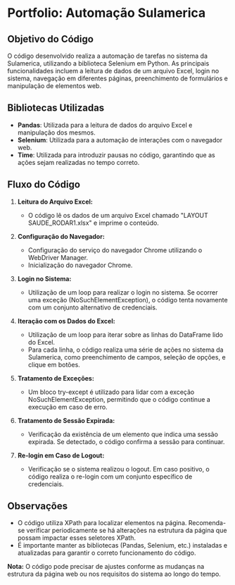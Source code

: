 # Portfolio: Automação Sulamerica

## Objetivo do Código
O código desenvolvido realiza a automação de tarefas no sistema da Sulamerica, utilizando a biblioteca Selenium em Python. As principais funcionalidades incluem a leitura de dados de um arquivo Excel, login no sistema, navegação em diferentes páginas, preenchimento de formulários e manipulação de elementos web.

## Bibliotecas Utilizadas
- **Pandas**: Utilizada para a leitura de dados do arquivo Excel e manipulação dos mesmos.
- **Selenium**: Utilizada para a automação de interações com o navegador web.
- **Time**: Utilizada para introduzir pausas no código, garantindo que as ações sejam realizadas no tempo correto.

## Fluxo do Código
1. **Leitura do Arquivo Excel:**
   - O código lê os dados de um arquivo Excel chamado "LAYOUT SAUDE_RODAR1.xlsx" e imprime o conteúdo.

2. **Configuração do Navegador:**
   - Configuração do serviço do navegador Chrome utilizando o WebDriver Manager.
   - Inicialização do navegador Chrome.

3. **Login no Sistema:**
   - Utilização de um loop para realizar o login no sistema. Se ocorrer uma exceção (NoSuchElementException), o código tenta novamente com um conjunto alternativo de credenciais.

4. **Iteração com os Dados do Excel:**
   - Utilização de um loop para iterar sobre as linhas do DataFrame lido do Excel.
   - Para cada linha, o código realiza uma série de ações no sistema da Sulamerica, como preenchimento de campos, seleção de opções, e clique em botões.

5. **Tratamento de Exceções:**
   - Um bloco try-except é utilizado para lidar com a exceção NoSuchElementException, permitindo que o código continue a execução em caso de erro.

6. **Tratamento de Sessão Expirada:**
   - Verificação da existência de um elemento que indica uma sessão expirada. Se detectado, o código confirma a sessão para continuar.

7. **Re-login em Caso de Logout:**
   - Verificação se o sistema realizou o logout. Em caso positivo, o código realiza o re-login com um conjunto específico de credenciais.

## Observações
- O código utiliza XPath para localizar elementos na página. Recomenda-se verificar periodicamente se há alterações na estrutura da página que possam impactar esses seletores XPath.
- É importante manter as bibliotecas (Pandas, Selenium, etc.) instaladas e atualizadas para garantir o correto funcionamento do código.

**Nota:** O código pode precisar de ajustes conforme as mudanças na estrutura da página web ou nos requisitos do sistema ao longo do tempo.
